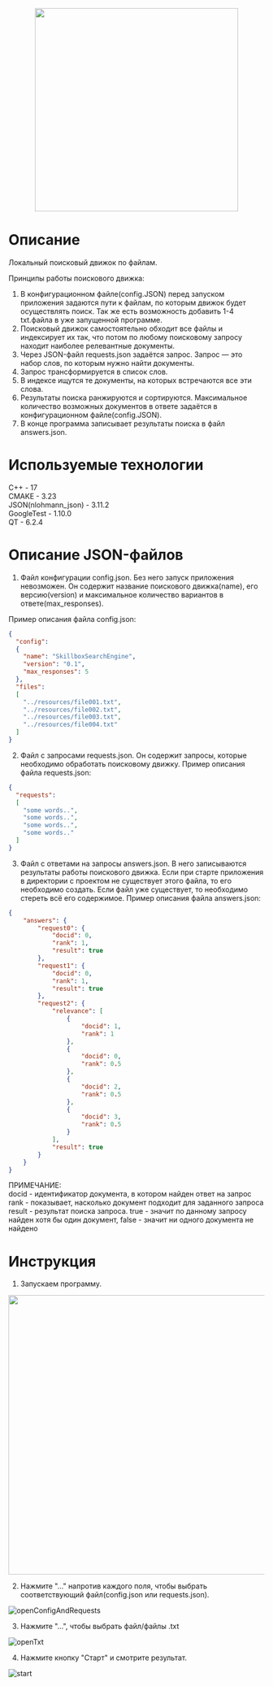 <p align="center">
  <img src="https://github.com/Xonancess1/Search_Engine/assets/148671252/00d8be0a-bc4e-4c2b-b435-60c789d4f1dd" width = "400"/>
</p>

# Описание

Локальный поисковый движок по файлам.

Принципы работы поискового движка:
1. В конфигурационном файле(config.JSON) перед запуском приложения задаются пути к файлам, по которым движок будет осуществлять поиск. Так же есть возможность добавить 1-4 txt.файла в уже запущенной программе. <br>
2. Поисковый движок самостоятельно обходит все файлы и
индексирует их так, что потом по любому поисковому запросу находит наиболее
релевантные документы. <br>
3. Через JSON-файл requests.json задаётся запрос. Запрос — это
набор слов, по которым нужно найти документы. <br>
4. Запрос трансформируется в список слов.<br>
5. В индексе ищутся те документы, на которых встречаются все эти слова. <br>
6. Результаты поиска ранжируются и сортируются.
Максимальное количество возможных документов в ответе задаётся в
конфигурационном файле(config.JSON). <br>
7. В конце программа записывает результаты поиска в файл answers.json. <br>

# Используемые технологии

C++ - 17 <br>
CMAKE - 3.23 <br>
JSON(nlohmann_json) - 3.11.2 <br>
GoogleTest - 1.10.0 <br>
QT - 6.2.4<br>

# Описание JSON-файлов

1. Файл конфигурации config.json.
Без него запуск приложения невозможен. Он содержит название поискового движка(name),
его версию(version) и максимальное количество вариантов в ответе(max_responses).

Пример описания файла config.json: <br>
```json
{
  "config":
  {
    "name": "SkillboxSearchEngine",
    "version": "0.1",
    "max_responses": 5
  },
  "files":
  [
    "../resources/file001.txt",
    "../resources/file002.txt",
    "../resources/file003.txt",
    "../resources/file004.txt"
  ]
}
```
2. Файл с запросами requests.json.
Он содержит запросы, которые необходимо обработать поисковому движку.
Пример описания файла requests.json: <br>
```json
{
  "requests":
  [
    "some words..",
    "some words..",
    "some words..",
    "some words.."
  ]
}
```
3. Файл с ответами на запросы answers.json.
В него записываются результаты работы поискового движка. Если при старте
приложения в директории с проектом не существует этого файла, то его необходимо
создать. Если файл уже существует, то необходимо стереть всё его содержимое.
Пример описания файла answers.json: <br>
```json
{
    "answers": {
        "request0": {
            "docid": 0,
            "rank": 1,
            "result": true
        },
        "request1": {
            "docid": 0,
            "rank": 1,
            "result": true
        },
        "request2": {
            "relevance": [
                {
                    "docid": 1,
                    "rank": 1
                },
                {
                    "docid": 0,
                    "rank": 0.5
                },
                {
                    "docid": 2,
                    "rank": 0.5
                },
                {
                    "docid": 3,
                    "rank": 0.5
                }
            ],
            "result": true
        }
    }
}

```

ПРИМЕЧАНИЕ: <br>
docid - идентификатор документа, в котором найден ответ на запрос <br>
rank - показывает, насколько документ подходит для заданного запроса <br>
result - результат поиска запроса. true - значит по данному запросу найден хотя бы один документ, false - значит ни одного документа не найдено <br>

# Инструкция

1. Запускаем программу. <br>
<img src = "https://github.com/Xonancess1/Search_Engine/assets/148671252/c38c4bdb-183b-4ee0-97ad-be48bae65b09" width = "550">

2. Нажмите "..." напротив каждого поля, чтобы выбрать соответствующий файл(config.json или requests.json). <br>

![openConfigAndRequests](https://github.com/Xonancess1/Search_Engine/assets/148671252/6dcfb88c-7d8d-4ed5-a86e-bfb626a864b9)

3. Нажмите "...", чтобы выбрать файл/файлы .txt <br>

![openTxt](https://github.com/Xonancess1/Search_Engine/assets/148671252/607e13c9-2979-47fe-9b30-52dd2a60123c)

4. Нажмите кнопку "Старт" и смотрите результат. <br>

![start](https://github.com/Xonancess1/Search_Engine/assets/148671252/42c01c89-dd06-4bf9-8b6c-972926285626)
